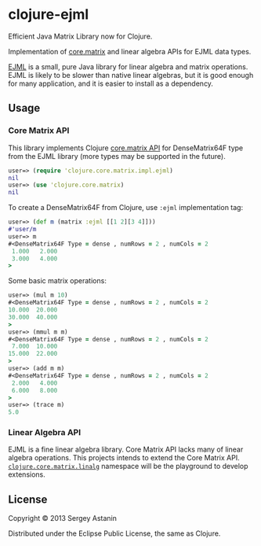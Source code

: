 # clojure-ejml

Efficient Java Matrix Library now for Clojure.

Implementation of [core.matrix](https://github.com/mikera/matrix-api#readme)
and linear algebra APIs for EJML data types.

[EJML][ejml] is a small, pure Java library for linear algebra and matrix operations.
EJML is likely to be slower than native linear algebras, but it is good enough for many application, and it is easier to install as a dependency.

[ejml]: https://code.google.com/p/efficient-java-matrix-library/


## Usage

### Core Matrix API

This library implements Clojure [core.matrix API][core.matrix] for
DenseMatrix64F type from the EJML library (more types may be supported
in the future).

[core.matrix]: https://github.com/mikera/core.matrix/blob/develop/src/main/clojure/clojure/core/matrix.clj

```clojure
user=> (require 'clojure.core.matrix.impl.ejml)
nil
user=> (use 'clojure.core.matrix)
nil
```

To create a DenseMatrix64F from Clojure, use `:ejml` implementation tag:

```clojure
user=> (def m (matrix :ejml [[1 2][3 4]]))
#'user/m
user=> m
#<DenseMatrix64F Type = dense , numRows = 2 , numCols = 2
 1.000   2.000
 3.000   4.000
>
```

Some basic matrix operations:

```clojure
user=> (mul m 10)
#<DenseMatrix64F Type = dense , numRows = 2 , numCols = 2
10.000  20.000
30.000  40.000
>
user=> (mmul m m)
#<DenseMatrix64F Type = dense , numRows = 2 , numCols = 2
 7.000  10.000
15.000  22.000
>
user=> (add m m)
#<DenseMatrix64F Type = dense , numRows = 2 , numCols = 2
 2.000   4.000
 6.000   8.000
>
user=> (trace m)
5.0
```

### Linear Algebra API

EJML is a fine linear algebra library. Core Matrix API lacks many of
linear algebra operations.  This projects intends to extend the Core
Matrix API.
[`clojure.core.matrix.linalg`](src/clojure/core/matrix/linalg.clj)
namespace will be the playground to develop extensions.


## License

Copyright © 2013 Sergey Astanin

Distributed under the Eclipse Public License, the same as Clojure.
